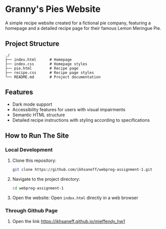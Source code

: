 # Granny's Pies Website

A simple recipe website created for a fictional pie company, featuring a homepage and a detailed recipe page for their famous Lemon Meringue Pie.

## Project Structure

```
./
├── index.html      # Homepage
├── index.css       # Homepage styles
├── pie.html        # Recipe page
├── recipe.css      # Recipe page styles
└── README.md       # Project documentation
```

## Features

- Dark mode support
- Accessibility features for users with visual impairments
- Semantic HTML structure
- Detailed recipe instructions with styling according to specifications

## How to Run The Site

### Local Development

1. Clone this repository:
   ```bash
   git clone https://github.com/ikhsaneff/webprog-assignment-1.git
   ```

2. Navigate to the project directory:
   ```bash
   cd webprog-assignment-1
   ```

3. Open the website: Open `index.html` directly in a web browser

### Through Github Page

1. Open the link https://ikhsaneff.github.io/mieffendy_hw1
